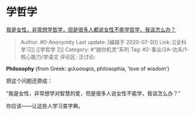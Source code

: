 # 学哲学
[我是女性，非常想学哲学，但是很多人都说女性不能学哲学，我该怎么办？](https://www.zhihu.com/question/408436912/answer/1371980425)

> Author: #0-Anonymity
> Last update: [编辑于 2020-07-30]
> Link: [[全科学习]] [[学哲学 2]]
> Category: #“就你机灵”系列
> Tag: #2-事业/2A-功夫/1-核心能力/学语文
> 评论区:
> 泛讨论:

**Philosophy** (from Greek: φιλοσοφία, philosophia, 'love of wisdom')

把这个问题还原成：

“我是女性，非常想学对智慧的爱，但是很多人说女性不能学，我该怎么办？”

你应该——让这些人学习查字典。
